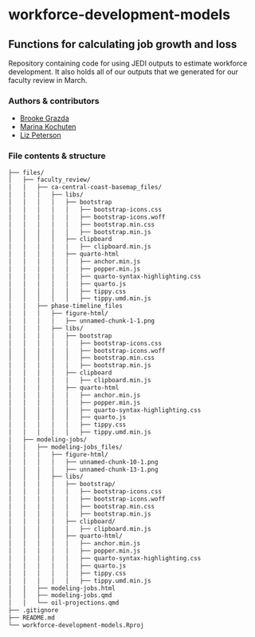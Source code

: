# workforce-development-models

## Functions for calculating job growth and loss

Repository containing code for using JEDI outputs to estimate workforce development. It also holds all of our outputs that we generated for our faculty review in March.

### Authors & contributors

- [Brooke Grazda](https://github.com/bgrazda)
- [Marina Kochuten](https://github.com/marinakochuten)
- [Liz Peterson](https://github.com/egp4aq)
### File contents & structure
```bash
├── files/
│   ├── faculty_review/
│   │   ├── ca-central-coast-basemap_files/
│   │   │   ├── libs/
│   │   │   │   ├── bootstrap
│   │   │   │   │   ├── bootstrap-icons.css
│   │   │   │   │   ├── bootstrap-icons.woff
│   │   │   │   │   ├── bootstrap.min.css
│   │   │   │   │   ├── bootstrap.min.js
│   │   │   │   ├── clipboard
│   │   │   │   │   ├── clipboard.min.js
│   │   │   │   ├── quarto-html
│   │   │   │   │   ├── anchor.min.js
│   │   │   │   │   ├── popper.min.js
│   │   │   │   │   ├── quarto-syntax-highlighting.css
│   │   │   │   │   ├── quarto.js
│   │   │   │   │   ├── tippy.css
│   │   │   │   │   ├── tippy.umd.min.js
│   │   ├── phase-timeline_files
│   │   │   ├── figure-html/
│   │   │   │   ├── unnamed-chunk-1-1.png
│   │   │   ├── libs/
│   │   │   │   ├── bootstrap
│   │   │   │   │   ├── bootstrap-icons.css
│   │   │   │   │   ├── bootstrap-icons.woff
│   │   │   │   │   ├── bootstrap.min.css
│   │   │   │   │   ├── bootstrap.min.js
│   │   │   │   ├── clipboard
│   │   │   │   │   ├── clipboard.min.js
│   │   │   │   ├── quarto-html
│   │   │   │   │   ├── anchor.min.js
│   │   │   │   │   ├── popper.min.js
│   │   │   │   │   ├── quarto-syntax-highlighting.css
│   │   │   │   │   ├── quarto.js
│   │   │   │   │   ├── tippy.css
│   │   │   │   │   ├── tippy.umd.min.js
│   ├── modeling-jobs/
│   │   ├── modeling-jobs_files/
│   │   │   ├── figure-html/
│   │   │   │   ├── unnamed-chunk-10-1.png
│   │   │   │   ├── unnamed-chunk-13-1.png
│   │   │   ├── libs/
│   │   │   │   ├── bootstrap/
│   │   │   │   │   ├── bootstrap-icons.css
│   │   │   │   │   ├── bootstrap-icons.woff
│   │   │   │   │   ├── bootstrap.min.css
│   │   │   │   │   ├── bootstrap.min.js
│   │   │   │   ├── clipboard/
│   │   │   │   │   ├── clipboard.min.js
│   │   │   │   ├── quarto-html/
│   │   │   │   │   ├── anchor.min.js
│   │   │   │   │   ├── popper.min.js
│   │   │   │   │   ├── quarto-syntax-highlighting.css
│   │   │   │   │   ├── quarto.js
│   │   │   │   │   ├── tippy.css
│   │   │   │   │   ├── tippy.umd.min.js
│   │   ├── modeling-jobs.html
│   │   ├── modeling-jobs.qmd
│   │   └── oil-projections.qmd
├── .gitignore
├── README.md
└── workforce-development-models.Rproj
```
